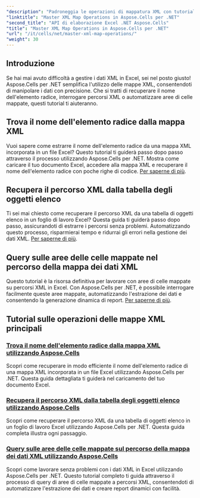 ```yaml
---
"description": "Padroneggia le operazioni di mappatura XML con tutorial passo passo. Recupera gli elementi radice, interroga i percorsi XML e mappa le aree delle celle nei file Excel con facilità."
"linktitle": "Master XML Map Operations in Aspose.Cells per .NET"
"second_title": "API di elaborazione Excel .NET Aspose.Cells"
"title": "Master XML Map Operations in Aspose.Cells per .NET"
"url": "/it/cells/net/master-xml-map-operations/"
"weight": 30
---
```


## Introduzione

Se hai mai avuto difficoltà a gestire i dati XML in Excel, sei nel posto giusto! Aspose.Cells per .NET semplifica l'utilizzo delle mappe XML, consentendoti di manipolare i dati con precisione. Che si tratti di recuperare il nome dell'elemento radice, interrogare percorsi XML o automatizzare aree di celle mappate, questi tutorial ti aiuteranno.

## Trova il nome dell'elemento radice dalla mappa XML  
Vuoi sapere come estrarre il nome dell'elemento radice da una mappa XML incorporata in un file Excel? Questo tutorial ti guiderà passo dopo passo attraverso il processo utilizzando Aspose.Cells per .NET. Mostra come caricare il tuo documento Excel, accedere alla mappa XML e recuperare il nome dell'elemento radice con poche righe di codice. [Per saperne di più](./find-root-element-name-from-xml-map/).

## Recupera il percorso XML dalla tabella degli oggetti elenco  
Ti sei mai chiesto come recuperare il percorso XML da una tabella di oggetti elenco in un foglio di lavoro Excel? Questa guida ti guiderà passo dopo passo, assicurandoti di estrarre i percorsi senza problemi. Automatizzando questo processo, risparmierai tempo e ridurrai gli errori nella gestione dei dati XML. [Per saperne di più](./retrieve-xml-path-from-list-object-table/).

## Query sulle aree delle celle mappate nel percorso della mappa dei dati XML  
Questo tutorial è la risorsa definitiva per lavorare con aree di celle mappate su percorsi XML in Excel. Con Aspose.Cells per .NET, è possibile interrogare facilmente queste aree mappate, automatizzando l'estrazione dei dati e consentendo la generazione dinamica di report. [Per saperne di più](./query-cell-areas-mapped-to-xml-data-map-path/).

## Tutorial sulle operazioni delle mappe XML principali
### [Trova il nome dell'elemento radice dalla mappa XML utilizzando Aspose.Cells](./find-root-element-name-from-xml-map/)
Scopri come recuperare in modo efficiente il nome dell'elemento radice di una mappa XML incorporata in un file Excel utilizzando Aspose.Cells per .NET. Questa guida dettagliata ti guiderà nel caricamento del tuo documento Excel.
### [Recupera il percorso XML dalla tabella degli oggetti elenco utilizzando Aspose.Cells](./retrieve-xml-path-from-list-object-table/)
Scopri come recuperare il percorso XML da una tabella di oggetti elenco in un foglio di lavoro Excel utilizzando Aspose.Cells per .NET. Questa guida completa illustra ogni passaggio.
### [Query sulle aree delle celle mappate sul percorso della mappa dei dati XML utilizzando Aspose.Cells](./query-cell-areas-mapped-to-xml-data-map-path/)
Scopri come lavorare senza problemi con i dati XML in Excel utilizzando Aspose.Cells per .NET. Questo tutorial completo ti guida attraverso il processo di query di aree di celle mappate a percorsi XML, consentendoti di automatizzare l'estrazione dei dati e creare report dinamici con facilità.